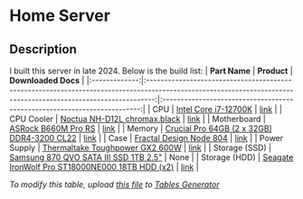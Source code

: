 # Home Server

## Description
I built this server in late 2024. Below is the build list:
| **Part Name** |                                                                           **Product**                                                                          |                            **Downloaded Docs**                           |
|:-------------:|:--------------------------------------------------------------------------------------------------------------------------------------------------------------:|:------------------------------------------------------------------------:|
|      CPU      | [Intel Core i7-12700K](https://www.intel.com/content/www/us/en/products/sku/134594/intel-core-i712700k-processor-25m-cache-up-to-5-00-ghz/specifications.html) |                 [link](./docs/Intel%20Core%20i7-12700K/)                 |
|   CPU Cooler  |                                           [Noctua NH-D12L chromax.black](https://noctua.at/en/nh-d12l-chromax-black)                                           |             [link](./docs/Noctua%20NH-D12L%20chromax.black/)             |
|  Motherboard  |                                        [ASRock B660M Pro RS](https://www.asrock.com/mb/Intel/B660m%20Pro%20RS/index.asp)                                       |                 [link](./docs/ASRock%20B660M%20Pro%20RS/)                |
|     Memory    |                                [Crucial Pro 64GB (2 x 32GB) DDR4-3200 CL22](https://www.crucial.com/memory/ddr4/cp2k32g4dfra32a)                               | [link](./docs/Crucial%20Pro%2064GB%20(2%20x%2032GB)%20DDR4-3200%20CL22/) |
|      Case     |                                     [Fractal Design Node 804](https://www.fractal-design.com/products/cases/node/node-804/)                                    |               [link](./docs/Fractal%20Design%20Node%20804/)              |
|  Power Supply |                         [Thermaltake Toughpower GX2 600W](https://thermaltakeusa.com/products/toughpower-gx2-600w-ps-tpd-0600nnfagu-2)                         |           [link](./docs/Thermaltake%20Toughpower%20GX2%20600W/)          |
| Storage (SSD) |                       [Samsung 870 QVO SATA III SSD 1TB 2.5"](https://semiconductor.samsung.com/us/consumer-storage/internal-ssd/870qvo/)                      |                                   None                                   |
| Storage (HDD) |       [Seagate IronWolf Pro ST18000NE000 18TB HDD (x2)](https://www.seagate.com/www-content/datasheets/pdfs/ironwolf-pro-18tb-DS1914-14-2007US-en_US.pdf)      |   [link](./docs/Seagate%20IronWolf%20Pro%20ST18000NE000%2018TB%20HDD/)   |

*To modify this table, upload [this file](./home_server_tablesgenerator_download.tgn) to [Tables Generator](https://www.tablesgenerator.com/markdown_tables)*

